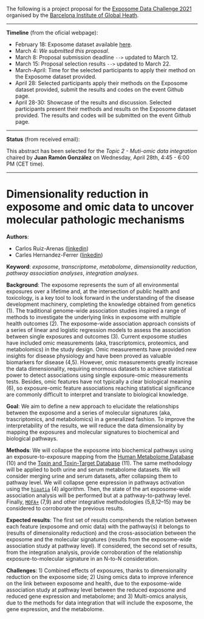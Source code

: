 The following is a project proposal for the [Exposome Data Challenge 2021](https://www.isglobal.org/-/exposome-data-analysis-challenge) organised by the [Barcelona Institute of Global Heath](https://www.isglobal.org).

---

__Timeline__ (from the oficial webpage):

  * February 18: Exposome dataset available [here](https://github.com/isglobal-exposomeHub/ExposomeDataChallenge2021/blob/main/README.md).
  * March 4: _We submitted this proposal_.
  * March 8: Proposal submission deadline `-->` updated to March 12.
  * March 15: Proposal selection results `-->` updated to March 22.
  * March-April: Time for the selected participants to apply their method on the Exposome dataset provided.
  * April 28: Selected participants apply their methods on the Exposome dataset provided, submit the results and codes on the event Github page.
  * April 28-30: Showcase of the results and discussion. Selected participants present their methods and results on the Exposome dataset provided. The results and codes will be submitted on the event Github page.

---

__Status__ (from received email):

This abstract has been selected for the _Topic 2 - Muti-omic data integration_ chaired by __Juan Ramón González__ on Wednesday, April 28th, 4:45 - 6:00 PM (CET time).

---


# Dimensionality reduction in exposome and omic data to uncover molecular pathologic mechanisms 

__Authors__:
 * Carlos Ruiz-Arenas ([linkedin](https://es.linkedin.com/in/cruizarenas))
 * Carles Hernandez-Ferrer ([linkedin](https://es.linkedin.com/in/carleshf))

__Keyword__: _exposome_, _transcriptome_, _metabolome_, _dimensionality reduction_, _pathway association analyses_, _integration analyses_. 

__Background__: The exposome represents the sum of all environmental exposures over a lifetime and, at the intersection of public health and toxicology, is a key tool to look forward in the understanding of the disease development machinery, completing the knowledge obtained from genetics (1). The traditional genome-wide association studies inspired a range of methods to investigate the underlying links in exposome with multiple health outcomes (2). The exposome-wide association approach consists of a series of linear and logistic regression models to assess the association between single exposures and outcomes (3). Current exposome studies have included omic measurements (aka, trascriptomics, proteomics, and metabolomics) in the study design. Omic measurements have provided new insights for disease physiology and have been proved as valuable biomarkers for disease (4,5). However, omic measurements greatly increase the data dimensionality, requiring enormous datasets to achieve statistical power to detect associations using single exposure-omic measurements tests. Besides, omic features have not typically a clear biological meaning (6), so exposure-omic feature associations reaching statistical significance are commonly difficult to interpret and translate to biological knowledge. 

__Goal__: We aim to define a new approach to elucidate the relationships between the exposome and a series of molecular signatures (aka, trascriptomics, and metabolomics) in a generalized fashion. To improve the interpretability of the results, we will reduce the data dimensionality by mapping the exposures and molecular signatures to biochemical and biological pathways. 

__Methods__: We will collapse the exposome into biochemical pathways using an exposure-to-exposure mapping from the [Human Metabolome Database](https://hmdb.ca) (10) and the [Toxin and Toxin-Target Database](www.t3db.ca) (11). The same methodology will be applied to both urine and serum metabolome datasets. We will consider merging urine and serum datasets, after collapsing them to pathway level. We will collapse gene expression in pathways activation using the [`hipatia`](https://bioconductor.org/packages/release/bioc/html/hipathia.html) (4) algorithm. Then, the state of the art exposome-wide association analysis will be performed but at a pathway-to-pathway level. Finally, [`MOFA+`](https://bioconductor.org/packages/release/bioc/html/MOFA2.html) (7,9) and other integrative methodologies (5,8,12–15) may be considered to corroborate the previous results. 

__Expected results__: The first set of results comprehends the relation between each feature (exposome and omic data) with the pathway(s) it belongs to (results of dimensionality reduction) and the cross-association between the exposome and the molecular signatures (results from the exposome-wide association study at pathway level). If considered, the second set of results, from the integration analysis, provide corroboration of the relationship exposure-to-molecular signature in an N-to-N consideration. 

__Challenges__: 1) Combined effects of exposures, thanks to dimensionality reduction on the exposome side; 2) Using omics data to improve inference on the link between exposome and health, due to the exposome-wide association study at pathway level between the reduced exposome and reduced gene expression and metabolome; and 3) Multi-omics analysis, due to the methods for data integration that will include the exposome, the gene expression, and the metabolome. 
